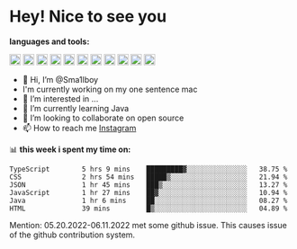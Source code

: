 # **Hey! Nice to see you**

**languages and tools:**  

<code><img height="20" src="https://cdn.iconscout.com/icon/free/png-256/java-60-1174953.png"></code>
<code><img height="20" src="https://cdn.iconscout.com/icon/free/png-256/javascript-2038874-1720087.png"></code>
<code><img height="20" src="https://cdn.iconscout.com/icon/free/png-256/css-37-226088.png"></code>
<code><img height="20" src="https://cdn-icons-png.flaticon.com/512/919/919827.png"></code>
<code><img height="20" src="https://upload.wikimedia.org/wikipedia/commons/thumb/9/9c/IntelliJ_IDEA_Icon.svg/2048px-IntelliJ_IDEA_Icon.svg.png"></code>
<code><img height="20" src="https://upload.wikimedia.org/wikipedia/commons/thumb/9/9a/Visual_Studio_Code_1.35_icon.svg/2048px-Visual_Studio_Code_1.35_icon.svg.png"></code>
<code><img height="20" src="https://cdn.iconscout.com/icon/free/png-256/node-js-1174925.png"></code>
<code><img height="20" src="https://www.pinclipart.com/picdir/middle/336-3363961_spring-boot-cloud-microservices-clipart.png"></code>
<code><img height="20" src="https://upload.wikimedia.org/wikipedia/en/0/0c/Xcode_icon.png"></code>
<code><img height="20" src="https://cdn4.iconfinder.com/data/icons/logos-3/504/Swift-2-512.png"></code>
<code><img height="20" src="https://cdn-icons-png.flaticon.com/512/174/174836.png"></code>


- 👋 Hi, I’m @Sma1lboy
- I'm currently working on my one sentence mac
- 👀 I’m interested in ...
- 🌱 I’m currently learning Java
- 💞️ I’m looking to collaborate on open source
- 📫 How to reach me [Instagram](https://www.instagram.com/sma1lboy/)

📊 **this week i spent my time on:**
<!--START_SECTION:waka-->

```text
TypeScript        5 hrs 9 mins    █████████▓░░░░░░░░░░░░░░░   38.75 %
CSS               2 hrs 54 mins   █████▒░░░░░░░░░░░░░░░░░░░   21.94 %
JSON              1 hr 45 mins    ███▒░░░░░░░░░░░░░░░░░░░░░   13.27 %
JavaScript        1 hr 27 mins    ██▓░░░░░░░░░░░░░░░░░░░░░░   10.94 %
Java              1 hr 6 mins     ██░░░░░░░░░░░░░░░░░░░░░░░   08.27 %
HTML              39 mins         █▒░░░░░░░░░░░░░░░░░░░░░░░   04.89 %
```

<!--END_SECTION:waka-->

Mention: 05.20.2022-06.11.2022 met some github issue. This causes issue of the github contribution system.



